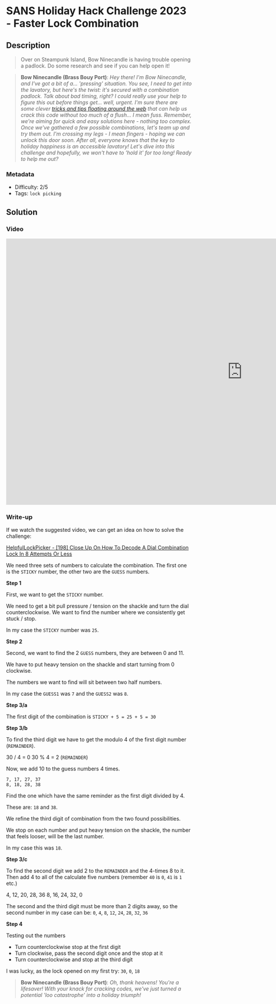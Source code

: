 # SANS Holiday Hack Challenge 2023 - Faster Lock Combination

## Description

> Over on Steampunk Island, Bow Ninecandle is having trouble opening a padlock. Do some research and see if you can help open it!

> **Bow Ninecandle (Brass Bouy Port)**: 
*Hey there! I'm Bow Ninecandle, and I've got a bit of a... 'pressing' situation. You see, I need to get into the lavatory, but here's the twist: it's secured with a combination padlock. Talk about bad timing, right? I could really use your help to figure this out before things get... well, urgent. I'm sure there are some clever [tricks and tips floating around the web](https://www.youtube.com/watch?v=27rE5ZvWLU0) that can help us crack this code without too much of a flush... I mean fuss. Remember, we're aiming for quick and easy solutions here - nothing too complex. Once we've gathered a few possible combinations, let's team up and try them out. I'm crossing my legs - I mean fingers - hoping we can unlock this door soon. After all, everyone knows that the key to holiday happiness is an accessible lavatory! Let's dive into this challenge and hopefully, we won't have to 'hold it' for too long! Ready to help me out?*

### Metadata

- Difficulty: 2/5
- Tags: `lock picking`

## Solution

### Video

<iframe width="1280" height="720" src="https://www.youtube-nocookie.com/embed/LtHHYrNxOEw?start=775" title="SANS Holiday Hack Challenge 2023 - Faster Lock Combinations" frameborder="0" allow="accelerometer; autoplay; clipboard-write; encrypted-media; gyroscope; picture-in-picture; web-share" referrerpolicy="strict-origin-when-cross-origin" allowfullscreen></iframe>

### Write-up

If we watch the suggested video, we can get an idea on how to solve the challenge:

[HelpfulLockPicker - [198] Close Up On How To Decode A Dial Combination Lock In 8 Attempts Or Less](https://www.youtube.com/watch?v=27rE5ZvWLU0)

We need three sets of numbers to calculate the combination. The first one is the `STICKY` number, the other two are the `GUESS` numbers.

**Step 1**

First, we want to get the `STICKY` number.

We need to get a bit pull pressure / tension on the shackle and turn the dial counterclockwise. We want to find the number where we consistently get stuck / stop.

In my case the `STICKY` number was `25`.

**Step 2**

Second, we want to find the 2 `GUESS` numbers, they are between 0 and 11.

We have to put heavy tension on the shackle and start turning from 0 clockwise.

The numbers we want to find will sit between two half numbers.

In my case the `GUESS1` was `7` and the `GUESS2` was `8`.

**Step 3/a**

The first digit of the combination is `STICKY + 5 = 25 + 5 = 30`

**Step 3/b**

To find the third digit we have to get the modulo 4 of the first digit number (`REMAINDER`).

30 / 4 = 0
30 % 4 = 2 (`REMAINDER`)

Now, we add 10 to the guess numbers 4 times.

```
7, 17, 27, 37
8, 18, 28, 38
```

Find the one which have the same reminder as the first digit divided by 4.

These are: `18` and `38`.

We refine the third digit of combination from the two found possibilities.

We stop on each number and put heavy tension on the shackle, the number that feels looser, will be the last number.

In my case this was `18`.

**Step 3/c**

To find the second digit we add 2 to the `REMAINDER` and the 4-times 8 to it. Then add 4 to all of the calculate five numbers (remember `40` is `0`, `41` is `1` etc.)

4, 12, 20, 28, 36
8, 16, 24, 32, 0

The second and the third digit must be more than 2 digits away, so the second number in my case can be: `0`, `4`, `8`, `12`, `24`, `28`, `32`, `36`

**Step 4**

Testing out the numbers
- Turn counterclockwise stop at the first digit
- Turn clockwise, pass the second digit once and the stop at it
- Turn counterclockwise and stop at the third digit

I was lucky, as the lock opened on my first try: `30`, `0`, `18`

> **Bow Ninecandle (Brass Bouy Port)**: 
*Oh, thank heavens! You're a lifesaver! With your knack for cracking codes, we've just turned a potential 'loo catastrophe' into a holiday triumph!*